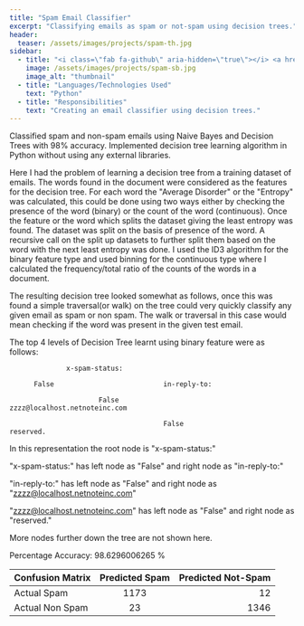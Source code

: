 ```yaml
---
title: "Spam Email Classifier"
excerpt: "Classifying emails as spam or not-spam using decision trees."
header:
  teaser: /assets/images/projects/spam-th.jpg
sidebar:
  - title: "<i class=\"fab fa-github\" aria-hidden=\"true\"></i> <a href=\"https://github.com/yashketkar/B551-Elements-Of-Artificial-Intelligence/tree/master/pssapre-sdarekar-yketkar-a4\">GitHub Repo</a>"
    image: /assets/images/projects/spam-sb.jpg
    image_alt: "thumbnail"
  - title: "Languages/Technologies Used"
    text: "Python"
  - title: "Responsibilities"
    text: "Creating an email classifier using decision trees."
---
```

Classified spam and non-spam emails using Naive Bayes and Decision Trees with 98% accuracy. Implemented decision tree learning algorithm in Python without using any external libraries.

Here I had the problem of learning a decision tree from a training dataset of emails. The words found in the document were considered as the features for the decision tree. For each word the "Average Disorder" or the "Entropy" was calculated, this could be done using two ways either by checking the presence of the word (binary) or the count of the word (continuous). Once the feature or the word which splits the dataset giving the least entropy was found. The dataset was split on the basis of presence of the word. A recursive call on the split up datasets to further split them based on the word with the next least entropy was done. I used the ID3 algorithm for the binary feature type and used binning for the continuous type where I calculated the frequency/total ratio of the counts of the words in a document.

The resulting decision tree looked somewhat as follows, once this was found a simple traversal(or walk) on the tree could very quickly classify any given email as spam or non spam. The walk or traversal in this case would mean checking if the word was present in the given test email.

The top 4 levels of Decision Tree learnt using binary feature were as follows:

                  x-spam-status:

          False                           in-reply-to:

                          False                   zzzz@localhost.netnoteinc.com

                                          False                           reserved.

In this representation the root node is "x-spam-status:"

"x-spam-status:" has left node as "False" and right node as "in-reply-to:"

"in-reply-to:" has left node as "False" and right node as "zzzz@localhost.netnoteinc.com"

"zzzz@localhost.netnoteinc.com" has left node as "False" and right node as "reserved."

More nodes further down the tree are not shown here.

Percentage Accuracy: 98.6296006265 %

| Confusion Matrix | Predicted Spam| Predicted Not-Spam  |
| ---------------- |:-------------:| -------------------:|
| Actual Spam      | 1173          |   12                |
| Actual Non Spam  | 23            | 1346                |

